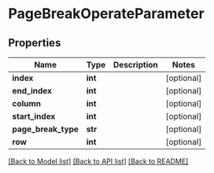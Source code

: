 # PageBreakOperateParameter

## Properties
Name | Type | Description | Notes
------------ | ------------- | ------------- | -------------
**index** | **int** |  | [optional] 
**end_index** | **int** |  | [optional] 
**column** | **int** |  | [optional] 
**start_index** | **int** |  | [optional] 
**page_break_type** | **str** |  | [optional] 
**row** | **int** |  | [optional] 

[[Back to Model list]](../README.md#documentation-for-models) [[Back to API list]](../README.md#documentation-for-api-endpoints) [[Back to README]](../README.md)


